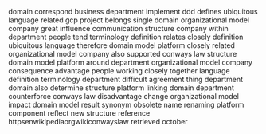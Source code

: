 domain correspond business department implement ddd defines ubiquitous language related gcp project belongs single domain organizational model company great influence communication structure company within department people tend terminology definition relates closely definition ubiquitous language therefore domain model platform closely related organizational model company also supported conways law structure domain model platform around department organizational model company consequence advantage people working closely together language definition terminology department difficult agreement thing department domain also determine structure platform linking domain department counterforce conways law disadvantage change organizational model impact domain model result synonym obsolete name renaming platform component reflect new structure reference httpsenwikipediaorgwikiconwayslaw retrieved october